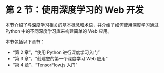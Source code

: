# 第 2 节：使用深度学习的 Web 开发

本节介绍了与深度学习相关的基本概念和术语，并介绍了如何使用深度学习通过 Python 中的不同深度学习库来构建简单的 Web 应用。

本节包括以下章节：

*   “第 2 章”，“使用 Python 进行深度学习入门”
*   “第 3 章”，“创建您的第一个深度学习 Web 应用”
*   “第 4 章”，“TensorFlow.js 入门”
